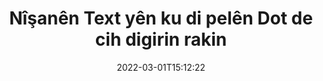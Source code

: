 ---
############################# Static ############################
layout: "auto-gen-signature"
date: 2022-03-01T15:12:22
draft: false
operation: Delete
signaturetype: Text
fileformat: Dot
productName: .NET
lang: ku
productCode: net
otherformats: pdf doc docx docm dot dotm dotx odt ott rtf xls xlsx xlsm xlsb csv ods ots xltx xltm ppt pptx pps ppsx odp otp potx potm pptm ppsm
breadcrumb: Put Text signature on Dot for C#

############################# Head ############################
head_title: "Bi rêya C# îmzeyên Text ji pelên Dot jêbirin"
head_description: "Jêbirina îmzayên taybetî yên Text ji belgeyên îmzekirî yên Dot dibe ku bi koda kurt a .NET bi hêsanî were kirin."

############################# Header ############################
title: "Nîşanên Text yên ku di pelên Dot de cih digirin rakin"
description: "Ji belgeyên Dot îmzeyên cihêreng ên Text jêbirin. Ji rakirina îmzeyên Text koda C# ya sade hewce dike."
bg_image: "https://cms.admin.containerize.com/templates/aspose/App_Themes/V3/images/bg/header1.png"
bg_overlay: false
button:
    enable: true

############################# SubMenu ############################
submenu:
    enable: true

    left:
        img_alt: "GroupDocs.Signature for .NET"
        image: "https://cms.admin.containerize.com/templates/groupdocs/images/product-logos/90x90-noborder/groupdocs-signature-net.png"
        product: "GroupDocs.Signature"
        platform: ".NET"



############################# About ############################
about:
    enable: true
    title: "Li ser taybetmendiyên API-ê yên GroupDocs.Signature for .NET agahdarî bistînin"
    content: |
        [GroupDocs.Signature for .NET](https://products.groupdocs.com/signature/net/) API gelek awayan peyda dike ku hûn belgeyên we bi karanîna îmzeyên elektronîkî bi kar bînin. Îmzeyên dîjîtal ên wekî nivîs, wêne, sertîfîkayên dîjîtal, barkod, QR-kod, stamp an metadata hene. Xerîdar xwedî îmkan in ku li PDF, belgeyên MS Word, pirtûkên xebatê yên MS Excel, pêşandanên MS PowerPoint, pelên Adobe Photoshop û cûrbecûr formatên wêneyê lê zêde bikin, jêbikin, nûve bikin, verast bikin an li îmzeyên dîjîtal bigerin. Gelek taybetmendiyên kêrhatî û mîhengan têne peyda kirin.
    

############################# Steps ############################
steps:
    enable: true
    title_left: "Meriv çawa îmzayên Text ji belgeya xweya Dot rabike"
    content_left: |
        [GroupDocs.Signature for .NET](https://products.groupdocs.com/signature/net/) ji bo paqijkirina Dot belgeyên Text bi çend rêzikên kodê taybetmendiyek bikêr peyda dike.
        
        * Pêşîn, tişta Îmzeyê ya ku ji belgeya we re wekî parametreyek çêker derbas dibe destnîşan bikin.
        * Dûv re, tiştek îmzeya guncan biafirînin û nasnameya wê ya yekta saz bikin.
        * Piştî wê, rêbaza Jêbirinê vekêşin ku tiştê îmzeyê derbas dike ku divê were jêbirin.
        * Di dawiyê de, encamên operasyonê.

    title_right: "Pêdiviyên Sîstemê"
    content_right: |
        GroupDocs.Signature for .NET li ser hemî platform û pergalên xebitandinê yên sereke têne piştgirî kirin. Berî ku hûn koda jêrîn bicîh bikin, ji kerema xwe pê ewle bibin ku we şertên jêrîn li ser pergala we hatine saz kirin.

        * Pergalên xebitandinê: Microsoft Windows, Linux, MacOS
        * Jîngehên pêşkeftinê: Microsoft Visual Studio, Xamarin, MonoDevelop
        * Frameworks: .NET Framework, .NET Standard, .NET Core, Mono
        * Guhertoya herî dawî ya GroupDocs.Signature for .NET ji [Nuget](https://www.nuget.org/packages/groupdocs.signature) dakêşîne
         
    code: |
        ```csharp    
                
        // Set up input Dot file
        string filePath = "input.dot";

        // Instantiate Signature for input file
        using (GroupDocs.Signature.Signature signature = new GroupDocs.Signature.Signature(filePath))
        {
                // Id of signature which is supposed to be deleted
                // such Id may be obtained as result of search operation
                string id = "ff988ab1-7403-4c8d-8db7-f2a56b9f8530";

                // provide signature features to delete
                // set up particular signature id
                TextSignature signatureToDelete = new TextSignature(id);

                // delete signature
                bool deleteResult = signature.Delete(signatureToDelete);

                // process deletion result
                if (deleteResult)
                {
                    Console.WriteLine("Signature was deleted successfully!");
                }
        }
        ```

############################# Demos ############################
demos:
    enable: true
    title: "Îmzekirina bi Text îmzeyan Demoya Zindî"
    content: |
       Bi serdana malpera [GroupDocs.Signature App](https://products.groupdocs.app/signature/family) aniha gelek îmzeyên elektronîkî li pelê Dot zêde bikin.          

############################# More Formats ############################
more_formats:
    enable: true
    title: "Bi C# îmzeyên xwe yên Text jêbikin"
    content: |
        "Jêbirina e-îmzayên ku li cûrbecûr formatên belgeyê hatine zêdekirin. Bêyî kodek zêde îmzeyan bi lez rakin."
    format: 
       
       
back_to_top:
    enable: true
---